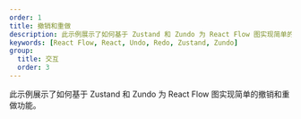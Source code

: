 ```yaml
---
order: 1
title: 撤销和重做
description: 此示例展示了如何基于 Zustand 和 Zundo 为 React Flow 图实现简单的撤销和重做功能。
keywords: [React Flow, React, Undo, Redo, Zustand, Zundo]
group:
  title: 交互
  order: 3
---
```


此示例展示了如何基于 Zustand 和 Zundo 为 React Flow 图实现简单的撤销和重做功能。

<code src="./demos/undo-redo/index.tsx"></code>
